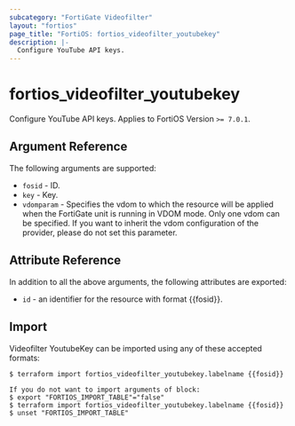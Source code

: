```yaml
---
subcategory: "FortiGate Videofilter"
layout: "fortios"
page_title: "FortiOS: fortios_videofilter_youtubekey"
description: |-
  Configure YouTube API keys.
---
```


# fortios_videofilter_youtubekey
Configure YouTube API keys. Applies to FortiOS Version `>= 7.0.1`.

## Argument Reference

The following arguments are supported:

* `fosid` - ID.
* `key` - Key.
* `vdomparam` - Specifies the vdom to which the resource will be applied when the FortiGate unit is running in VDOM mode. Only one vdom can be specified. If you want to inherit the vdom configuration of the provider, please do not set this parameter.


## Attribute Reference

In addition to all the above arguments, the following attributes are exported:
* `id` - an identifier for the resource with format {{fosid}}.

## Import

Videofilter YoutubeKey can be imported using any of these accepted formats:
```
$ terraform import fortios_videofilter_youtubekey.labelname {{fosid}}

If you do not want to import arguments of block:
$ export "FORTIOS_IMPORT_TABLE"="false"
$ terraform import fortios_videofilter_youtubekey.labelname {{fosid}}
$ unset "FORTIOS_IMPORT_TABLE"
```
